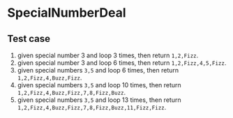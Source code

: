 # SpecialNumberDeal

## Test case
1. given special number 3 and loop 3 times, then return `1,2,Fizz`.
2. given special number 3 and loop 6 times, then return `1,2,Fizz,4,5,Fizz`.
3. given special numbers `3,5` and loop 6 times, then return `1,2,Fizz,4,Buzz,Fizz`.
4. given special numbers `3,5` and loop 10 times, then return `1,2,Fizz,4,Buzz,Fizz,7,8,Fizz,Buzz`.
5. given special numbers `3,5` and loop 13 times, then return `1,2,Fizz,4,Buzz,Fizz,7,8,Fizz,Buzz,11,Fizz,Fizz`.